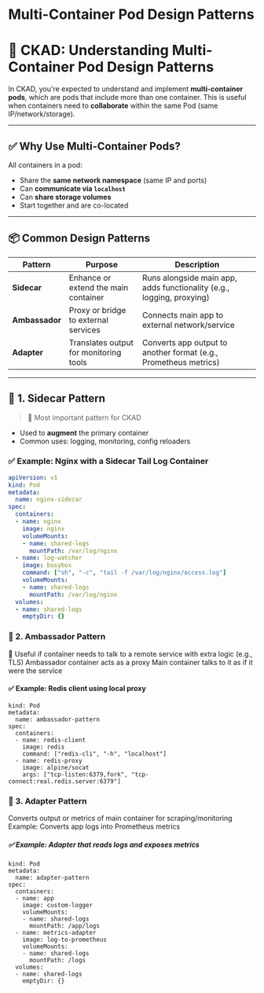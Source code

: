 # Multi-Container Pod Design Patterns

# 🧠 CKAD: Understanding Multi-Container Pod Design Patterns

In CKAD, you're expected to understand and implement **multi-container pods**, which are pods that include more than one container. This is useful when containers need to **collaborate** within the same Pod (same IP/network/storage).

---

## ✅ Why Use Multi-Container Pods?

All containers in a pod:
- Share the **same network namespace** (same IP and ports)
- Can **communicate via `localhost`**
- Can **share storage volumes**
- Start together and are co-located

---

## 📦 Common Design Patterns

| Pattern       | Purpose                                | Description |
|---------------|----------------------------------------|-------------|
| **Sidecar**   | Enhance or extend the main container   | Runs alongside main app, adds functionality (e.g., logging, proxying) |
| **Ambassador**| Proxy or bridge to external services   | Connects main app to external network/service |
| **Adapter**   | Translates output for monitoring tools | Converts app output to another format (e.g., Prometheus metrics) |

---

## 🔁 1. **Sidecar Pattern**

> 🧠 Most important pattern for CKAD

- Used to **augment** the primary container
- Common uses: logging, monitoring, config reloaders

### ✅ Example: Nginx with a Sidecar Tail Log Container

```yaml
apiVersion: v1
kind: Pod
metadata:
  name: nginx-sidecar
spec:
  containers:
  - name: nginx
    image: nginx
    volumeMounts:
    - name: shared-logs
      mountPath: /var/log/nginx
  - name: log-watcher
    image: busybox
    command: ["sh", "-c", "tail -f /var/log/nginx/access.log"]
    volumeMounts:
    - name: shared-logs
      mountPath: /var/log/nginx
  volumes:
  - name: shared-logs
    emptyDir: {}
```

### 🔁 2. Ambassador Pattern
🧠 Useful if container needs to talk to a remote service with extra logic (e.g., TLS)
Ambassador container acts as a proxy
Main container talks to it as if it were the service
#### ✅ Example: Redis client using local proxy
```apiVersion: v1
kind: Pod
metadata:
  name: ambassador-pattern
spec:
  containers:
  - name: redis-client
    image: redis
    command: ["redis-cli", "-h", "localhost"]
  - name: redis-proxy
    image: alpine/socat
    args: ["tcp-listen:6379,fork", "tcp-connect:real.redis.server:6379"]
```


### 🔁 3. Adapter Pattern
Converts output or metrics of main container for scraping/monitoring
Example: Converts app logs into Prometheus metrics
##### ✅ Example: Adapter that reads logs and exposes metrics
```apiVersion: v1
kind: Pod
metadata:
  name: adapter-pattern
spec:
  containers:
  - name: app
    image: custom-logger
    volumeMounts:
    - name: shared-logs
      mountPath: /app/logs
  - name: metrics-adapter
    image: log-to-prometheus
    volumeMounts:
    - name: shared-logs
      mountPath: /logs
  volumes:
  - name: shared-logs
    emptyDir: {}
```